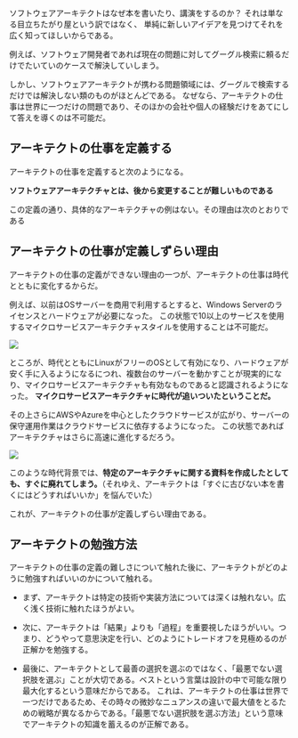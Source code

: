 


ソフトウェアアーキテクトはなぜ本を書いたり、講演をするのか？
それは単なる目立ちたがり屋という訳ではなく、
単純に新しいアイデアを見つけてそれを広く知ってほしいからである。

例えば、ソフトウェア開発者であれば現在の問題に対してグーグル検索に頼るだけでたいていのケースで解決していしまう。

しかし、ソフトウェアアーキテクトが携わる問題領域には、グーグルで検索するだけでは解決しない類のものがほとんどである。
なぜなら、アーキテクトの仕事は世界に一つだけの問題であり、そのほかの会社や個人の経験だけをあてにして答えを導くのは不可能だ。

## アーキテクトの仕事を定義する

アーキテクトの仕事を定義すると次のようになる。

**ソフトウェアアーキテクチャとは、後から変更することが難しいものである**

この定義の通り、具体的なアーキテクチャの例はない。その理由は次のとおりである


## アーキテクトの仕事が定義しずらい理由

アーキテクトの仕事の定義ができない理由の一つが、アーキテクトの仕事は時代とともに変化するからだ。

例えば、以前はOSサーバーを商用で利用するとすると、Windows Serverのライセンスとハードウェアが必要になった。
この状態で10以上のサービスを使用するマイクロサービスアーキテクチャスタイルを使用することは不可能だ。

<img src="https://upload.wikimedia.org/wikipedia/en/c/c6/Windows_2000_Server.png">

ところが、時代とともにLinuxがフリーのOSとして有効になり、ハードウェアが安く手に入るようになるにつれ、複数台のサーバーを動かすことが現実的になり、マイクロサービスアーキテクチャも有効なものであると認識されるようになった。
**マイクロサービスアーキテクチャに時代が追いついたということだ。**

その上さらにAWSやAzureを中心としたクラウドサービスが広がり、サーバーの保守運用作業はクラウドサービスに依存するようになった。
この状態であればアーキテクチャはさらに高速に進化するだろう。

<img src="https://d1.awsstatic.com/Developer%20Marketing/jp/magazine/2022/img_way-to-draw-architecture_12.4c916e1eb2edeb73885663c4c8188f3ece738a72.png">

このような時代背景では、**特定のアーキテクチャに関する資料を作成したとしても、すぐに廃れてしまう。**（それゆえ、アーキテクトは「すぐに古びない本を書くにはどうすればいいか」を悩んでいた）

これが、アーキテクトの仕事が定義しずらい理由である。


## アーキテクトの勉強方法

アーキテクトの仕事の定義の難しさについて触れた後に、アーキテクトがどのように勉強すればいいのかについて触れる。

- まず、アーキテクトは特定の技術や実装方法については深くは触れない。広く浅く技術に触れたほうがよい。

- 次に、アーキテクトは「結果」よりも「過程」を重要視したほうがいい。つまり、どうやって意思決定を行い、どのようにトレードオフを見極めるのが正解かを勉強する。

- 最後に、アーキテクトとして最善の選択を選ぶのではなく、「最悪でない選択肢を選ぶ」ことが大切である。ベストという言葉は設計の中で可能な限り最大化するという意味だからである。
これは、アーキテクトの仕事は世界で一つだけであるため、その時々の微妙なニュアンスの違いで最大値をとるための戦略が異なるからである。「最悪でない選択肢を選ぶ方法」という意味でアーキテクトの知識を蓄えるのが正解である。























